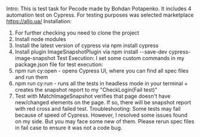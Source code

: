 Intro:
This is test task for Pecode made by Bohdan Potapenko. It includes 4 automation test on Cypress.
For testing purposes was selected marketplace https://allo.ua/
Installation:

1. For further checking you need to clone the project
2. Install node modules
3. Install the latest version of cypress via npm install cypress
4. Install plugin ImageSnapshotPlugin via npm install --save-dev cypress-image-snapshot
   Test Execution:
   I set some custom commands in my package.json file for test execution:
5. npm run cy:open - opens Cypress UI, where you can find all spec files and run them
6. npm run cy:run - runs all the tests in headless mode in your terminal + creates
   the snapshot report to my "CheckLogin(Fail test)"
7. Test with MatchImageSnapshot verifies that page doesn't have new/changed elements on the page. If so, there will be
   snapshot report with red cross and failed test.
   Troubleshooting:
   Some tests may fail because of speed of Cypress. However, I resolved some issues found on my side.
   But you may face some new of them. Please rerun spec files in fail case to ensure it was not a code bug.
